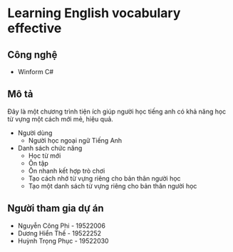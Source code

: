 ﻿# Learning English vocabulary effective
## Công nghệ
+ Winform C#
## Mô tả
Đây là một chương trình tiện ích giúp người học tiếng anh có khả năng học từ vựng một cách mới mẻ, hiệu quả.
+ Người dùng
	- Người học ngoại ngữ Tiếng Anh
+ Danh sách chức năng
	- Học từ mới
	- Ôn tập
	- Ôn nhanh kết hợp trò chơi
	- Tạo cách nhớ từ vựng riêng cho bản thân người học
	- Tạo một danh sách từ vựng riêng cho bản thân người học
## Người tham gia dự án
+ Nguyễn Công Phi - 19522006
+ Dương Hiển Thế - 19522252
+ Huỳnh Trọng Phục - 19522030